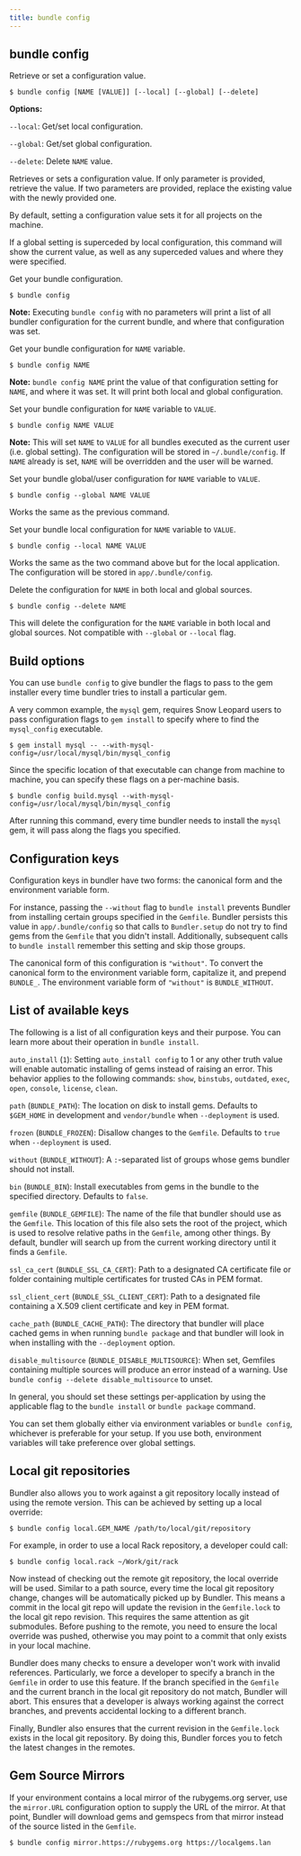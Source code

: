```yaml
---
title: bundle config
---
```


## bundle config

Retrieve or set a configuration value.

```
$ bundle config [NAME [VALUE]] [--local] [--global] [--delete]
```

**Options:**

`--local`: Get/set local configuration.

`--global`: Get/set global configuration.

`--delete`: Delete `NAME` value.

Retrieves or sets a configuration value. If only parameter is provided, retrieve
the value. If two parameters are provided, replace the existing value with the
newly provided one.

By default, setting a configuration value sets it for all projects on the
machine.

If a global setting is superceded by local configuration, this command will show
the current value, as well as any superceded values and where they were
specified.

Get your bundle configuration.

```
$ bundle config
```

<aside class="notes">
  <b>Note:</b> Executing <code>bundle config</code> with no parameters will
  print a list of all bundler configuration for the current bundle, and where
  that configuration was set.
</aside>

Get your bundle configuration for `NAME` variable.

```
$ bundle config NAME
```

<aside class=notes>
  <b>Note:</b> <code>bundle config NAME</code> print the value of that
  configuration setting for <code>NAME</code>, and  where it was  set. It will
  print both local and global configuration.
</aside>

Set your bundle configuration for `NAME` variable to `VALUE`.

```
$ bundle config NAME VALUE
```

<aside class="notes">
  <b>Note:</b> This will set <code>NAME</code> to <code>VALUE</code> for all
  bundles executed as the current user (i.e. global setting). The configuration
  will be stored in  <code>~/.bundle/config</code>. If <code>NAME</code> already
  is set, <code>NAME</code> will be overridden and the user will be warned.
</aside>

Set your bundle global/user configuration for `NAME` variable to `VALUE`.

```
$ bundle config --global NAME VALUE
```

<aside class="notes">
Works the same as the previous command.
</aside>

Set your bundle local configuration for `NAME` variable to `VALUE`.

```
$ bundle config --local NAME VALUE
```

Works the same as the two command above but for the local application. The
configuration will be stored in `app/.bundle/config`.

Delete the configuration for `NAME` in both local and global sources.

```
$ bundle config --delete NAME
```

This will delete the configuration for the `NAME` variable in both local and
global sources. Not compatible with `--global` or `--local` flag.

## Build options

You can use `bundle config` to give bundler the flags to pass to the gem
installer every time bundler tries to install a particular gem.

A very common example, the `mysql` gem, requires Snow Leopard users to pass
configuration flags to `gem install` to specify where to find the `mysql_config`
executable.

```
$ gem install mysql -- --with-mysql-config=/usr/local/mysql/bin/mysql_config
```

Since the specific location of that executable can change from machine to
machine, you can specify these flags on a per-machine basis.

```
$ bundle config build.mysql --with-mysql-config=/usr/local/mysql/bin/mysql_config
```

After running this command, every time bundler needs to install the `mysql` gem,
it will pass along the flags you specified.

## Configuration keys

Configuration keys in bundler have two forms: the canonical form and the
environment variable form.

For instance, passing the `--without` flag to `bundle install` prevents Bundler
from installing certain groups specified in the `Gemfile`. Bundler persists this
value in `app/.bundle/config` so that calls to `Bundler.setup` do not try to
find gems from the `Gemfile` that you didn't install. Additionally, subsequent
calls to `bundle install` remember this setting and skip those groups.

The canonical form of this configuration is `"without"`. To convert the
canonical form to the environment variable form, capitalize it, and prepend
`BUNDLE_`. The environment variable form of `"without"` is `BUNDLE_WITHOUT`.

## List of available keys

The following is a list of all configuration keys and their purpose. You can
learn more about their operation in `bundle install`.

`auto_install` (`1`): Setting `auto_install config` to 1 or any other truth
value will enable automatic installing of gems instead of raising an error. This
behavior applies to the following commands: `show`, `binstubs`, `outdated`,
`exec`, `open`, `console`, `license`, `clean`.

`path` (`BUNDLE_PATH`): The location on disk to install gems. Defaults to
`$GEM_HOME` in development and `vendor/bundle` when `--deployment` is used.

`frozen` (`BUNDLE_FROZEN`): Disallow changes to the `Gemfile`. Defaults to
`true` when `--deployment` is used.

`without` (`BUNDLE_WITHOUT`): A `:`-separated list of groups whose gems bundler
should not install.

`bin` (`BUNDLE_BIN`): Install executables from gems in the bundle to the
specified directory. Defaults to `false`.

`gemfile` (`BUNDLE_GEMFILE`): The name of the file that bundler should use as
the `Gemfile`. This location of this file also sets the root of the project,
which is used to resolve relative paths in the `Gemfile`, among other things.
By default, bundler will search up from the current working directory until it
finds a `Gemfile`.

`ssl_ca_cert` (`BUNDLE_SSL_CA_CERT`): Path to a designated CA certificate file
or folder containing multiple certificates for trusted CAs in PEM format.

`ssl_client_cert` (`BUNDLE_SSL_CLIENT_CERT`): Path to a designated file
containing a X.509 client certificate and key in PEM format.

`cache_path` (`BUNDLE_CACHE_PATH`): The directory that bundler will place cached
gems in when running `bundle package` and that bundler will look in when
installing with the `--deployment` option.

`disable_multisource` (`BUNDLE_DISABLE_MULTISOURCE`): When set, Gemfiles
containing multiple sources will produce an error instead of a warning. Use
`bundle config --delete disable_multisource` to unset.

In general, you should set these settings per-application by using the
applicable flag to the `bundle install` or `bundle package` command.

You can set them globally either via environment variables or `bundle config`,
whichever is preferable for your setup. If you use both, environment variables
will take preference over global settings.

## Local git repositories

Bundler also allows you to work against a git repository locally instead of
using the remote version. This can be achieved by setting up a local override:

```
$ bundle config local.GEM_NAME /path/to/local/git/repository
```

For example, in order to use a local Rack repository, a developer could call:

```
$ bundle config local.rack ~/Work/git/rack
```

Now instead of checking out the remote git repository, the local override will
be used. Similar to a path source, every time the local git repository change,
changes will be automatically picked up by Bundler. This means a commit in the
local git repo will update the revision in the `Gemfile.lock` to the local git
repo revision. This requires the same attention as git submodules. Before
pushing to the remote, you need to ensure the local override was pushed,
otherwise you may point to a commit that only exists in your local machine.

Bundler does many checks to ensure a developer won't work with invalid
references. Particularly, we force a developer to specify a branch in the
`Gemfile` in order to use this feature. If the branch specified in the `Gemfile`
and the current branch in the local git repository do not match, Bundler will
abort. This ensures that a developer is always working against the correct
branches, and prevents accidental locking to a different branch.

Finally, Bundler also ensures that the current revision in the `Gemfile.lock`
exists in the local git repository. By doing this, Bundler forces you to fetch
the latest changes in the remotes.

## Gem Source Mirrors

If your environment contains a local mirror of the rubygems.org server, use the
`mirror.URL` configuration option to supply the URL of the mirror. At that point,
Bundler will download gems and gemspecs from that mirror instead of the source listed in the `Gemfile`.

```
$ bundle config mirror.https://rubygems.org https://localgems.lan
```
